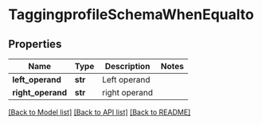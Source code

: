 # TaggingprofileSchemaWhenEqualto

## Properties
Name | Type | Description | Notes
------------ | ------------- | ------------- | -------------
**left_operand** | **str** | Left operand | 
**right_operand** | **str** | right operand | 

[[Back to Model list]](../README.md#documentation-for-models) [[Back to API list]](../README.md#documentation-for-api-endpoints) [[Back to README]](../README.md)



